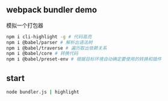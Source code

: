 ## webpack bundler demo

模拟一个打包器

```bash
npm i cli-highlight -g # 代码高亮
npm i @babel/parser # 解析出语法树
npm i @babel/traverse # 遍历取出依赖关系
npm i @babel/core # 转换代码
npm i @babel/preset-env # 根据目标环境自动确定要使用的转换和插件
```

## start

```bash
node bundler.js | highlight
```
